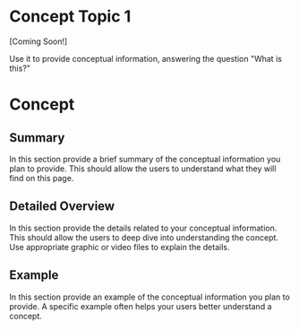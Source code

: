 # Concept Topic 1

[Coming Soon!]

Use it to provide conceptual information, answering the question "What is this?"

# Concept

## Summary
In this section provide a brief summary of the conceptual information you plan to provide. This should allow the users to understand what they will find on this page.

## Detailed Overview
In this section provide the details related to your conceptual information. This should allow the users to deep dive into understanding the concept. Use appropriate graphic or video files to explain the details.

## Example
In this section provide an example of the conceptual information you plan to provide. A specific example often helps your users better understand a concept.